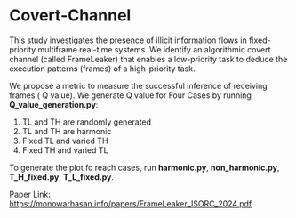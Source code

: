 # Covert-Channel
This study investigates the presence of illicit
information flows in fixed-priority multiframe real-time systems.
We identify an algorithmic covert channel (called FrameLeaker)
that enables a low-priority task to deduce the execution patterns
(frames) of a high-priority task.


We propose a metric to
measure the successful inference of receiving frames ( Q value). We generate Q value for Four Cases by running **Q_value_generation.py**:
1. TL and TH are randomly generated
2. TL and TH are harmonic
3. Fixed TL and varied TH 
4. Fixed TH and varied TL

   
To generate the plot fo reach cases, run **harmonic.py**, **non_harmonic.py**, **T_H_fixed.py**, **T_L_fixed.py**. 

Paper Link: https://monowarhasan.info/papers/FrameLeaker_ISORC_2024.pdf
